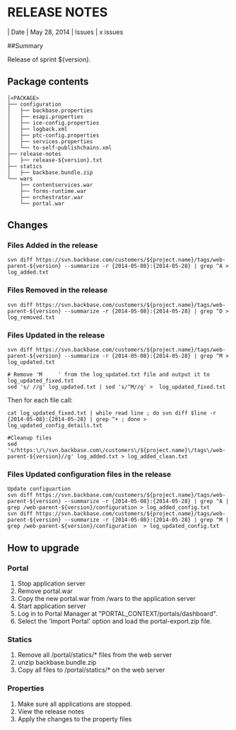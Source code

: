 # RELEASE NOTES

| Date                  | May 28, 2014 
| Issues                | x issues


##Summary

Release of sprint ${version}.

## Package contents

    │<PACKAGE>
    ├── configuration
    │   ├── backbase.properties
    │   ├── esapi.properties
    │   ├── ice-config.properties
    │   ├── logback.xml
    │   ├── ptc-config.properties
    │   ├── services.properties
    │   └── to-self-publishchains.xml
    ├── release-notes
    │   ├── release-${version}.txt
    ├── statics
    │   ├── backbase.bundle.zip
    └── wars
        ├── contentservices.war
        ├── forms-runtime.war
        ├── orchestrator.war
        └── portal.war
    
## Changes

### Files Added in the release
    
    svn diff https://svn.backbase.com/customers/${project.name}/tags/web-parent-${version} --summarize -r {2014-05-08}:{2014-05-28} | grep ^A > log_added.txt
    
### Files Removed in the release

    svn diff https://svn.backbase.com/customers/${project.name}/tags/web-parent-${version} --summarize -r {2014-05-08}:{2014-05-28} | grep ^D > log_removed.txt    

### Files Updated in the release

    svn diff https://svn.backbase.com/customers/${project.name}/tags/web-parent-${version} --summarize -r {2014-05-08}:{2014-05-28} | grep ^M > log_updated.txt
    
    # Remove 'M     ' from the log_updated.txt file and output it to log_updated_fixed.txt
    sed 's/ //g' log_updated.txt | sed 's/^M//g' >  log_updated_fixed.txt
    
Then for each file call:

    cat log_updated_fixed.txt | while read line ; do svn diff $line -r {2014-05-08}:{2014-05-28} | grep ^+ ; done > log_updated_config_details.txt
    
    #Cleanup files 
    sed 's/https:\/\/svn.backbase.com\/customers\/${project.name}\/tags\/web-parent-${version}//g' log_added.txt > log_added_clean.txt
    
### Files Updated configuration files in the release

    Update configuartion
    svn diff https://svn.backbase.com/customers/${project.name}/tags/web-parent-${version} --summarize -r {2014-05-08}:{2014-05-28} | grep ^A | grep /web-parent-${version}/configuration > log_added_config.txt
    svn diff https://svn.backbase.com/customers/${project.name}/tags/web-parent-${version} --summarize -r {2014-05-08}:{2014-05-28} | grep ^M | grep /web-parent-${version}/configuration  > log_updated_config.txt    

## How to upgrade

### Portal
1. Stop application server
2. Remove portal.war
3. Copy the new portal.war from /wars to the application server
4. Start application server
5. Log in to Portal Manager at "PORTAL_CONTEXT/portals/dashboard".
6. Select the 'Import Portal' option and load the portal-export.zip file.

### Statics
1. Remove all /portal/statics/* files from the web server
2. unzip backbase.bundle.zip
4. Copy all files to /portal/statics/* on the web server

### Properties
1. Make sure all applications are stopped.
2. View the release notes
3. Apply the changes to the property files
